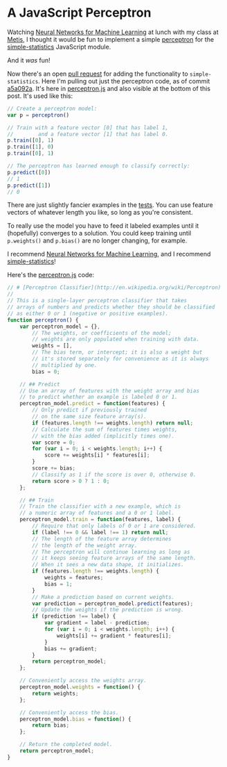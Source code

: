 # A JavaScript Perceptron

Watching [Neural Networks for Machine Learning](https://www.coursera.org/course/neuralnets) at lunch with my class at [Metis](http://www.thisismetis.com/), I thought it would be fun to implement a simple [perceptron](http://en.wikipedia.org/wiki/Perceptron) for the [simple-statistics](https://github.com/tmcw/simple-statistics) JavaScript module.

And it *was* fun!

Now there's an open [pull request](https://github.com/tmcw/simple-statistics/pull/103) for adding the functionality to `simple-statistics`. Here I'm pulling out just the perceptron code, as of commit [a5a092a](https://github.com/ajschumacher/simple-statistics/commit/a5a092a7c6b5d3276acc783c712814748cd53c3f). It's here in [perceptron.js](perceptron.js) and also visible at the bottom of this post. It's used like this:

```javascript
// Create a perceptron model:
var p = perceptron()

// Train with a feature vector [0] that has label 1,
//        and a feature vector [1] that has label 0.
p.train([0], 1)
p.train([1], 0)
p.train([0], 1)

// The perceptron has learned enough to classify correctly:
p.predict([0])
// 1
p.predict([1])
// 0
```

There are just slightly fancier examples in the [tests](https://github.com/ajschumacher/simple-statistics/blob/a5a092a7c6b5d3276acc783c712814748cd53c3f/test/perceptron.test.js). You can use feature vectors of whatever length you like, so long as you're consistent.

To really use the model you have to feed it labeled examples until it (hopefully) converges to a solution. You could keep training until `p.weights()` and `p.bias()` are no longer changing, for example.

I recommend [Neural Networks for Machine Learning](https://www.coursera.org/course/neuralnets), and I recommend [simple-statistics](https://github.com/tmcw/simple-statistics)!

Here's the [perceptron.js](perceptron.js) code:

```javascript
// # [Perceptron Classifier](http://en.wikipedia.org/wiki/Perceptron)
//
// This is a single-layer perceptron classifier that takes
// arrays of numbers and predicts whether they should be classified
// as either 0 or 1 (negative or positive examples).
function perceptron() {
    var perceptron_model = {},
        // The weights, or coefficients of the model;
        // weights are only populated when training with data.
        weights = [],
        // The bias term, or intercept; it is also a weight but
        // it's stored separately for convenience as it is always
        // multiplied by one.
        bias = 0;

    // ## Predict
    // Use an array of features with the weight array and bias
    // to predict whether an example is labeled 0 or 1.
    perceptron_model.predict = function(features) {
        // Only predict if previously trained
        // on the same size feature array(s).
        if (features.length !== weights.length) return null;
        // Calculate the sum of features times weights,
        // with the bias added (implicitly times one).
        var score = 0;
        for (var i = 0; i < weights.length; i++) {
            score += weights[i] * features[i];
        }
        score += bias;
        // Classify as 1 if the score is over 0, otherwise 0.
        return score > 0 ? 1 : 0;
    };

    // ## Train
    // Train the classifier with a new example, which is
    // a numeric array of features and a 0 or 1 label.
    perceptron_model.train = function(features, label) {
        // Require that only labels of 0 or 1 are considered.
        if (label !== 0 && label !== 1) return null;
        // The length of the feature array determines
        // the length of the weight array.
        // The perceptron will continue learning as long as
        // it keeps seeing feature arrays of the same length.
        // When it sees a new data shape, it initializes.
        if (features.length !== weights.length) {
            weights = features;
            bias = 1;
        }
        // Make a prediction based on current weights.
        var prediction = perceptron_model.predict(features);
        // Update the weights if the prediction is wrong.
        if (prediction !== label) {
            var gradient = label - prediction;
            for (var i = 0; i < weights.length; i++) {
                weights[i] += gradient * features[i];
            }
            bias += gradient;
        }
        return perceptron_model;
    };

    // Conveniently access the weights array.
    perceptron_model.weights = function() {
        return weights;
    };

    // Conveniently access the bias.
    perceptron_model.bias = function() {
        return bias;
    };

    // Return the completed model.
    return perceptron_model;
}
```
